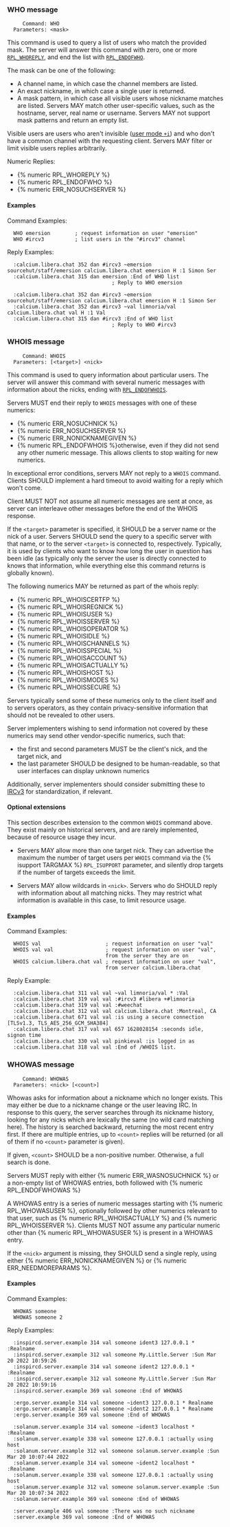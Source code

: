 ### WHO message

         Command: WHO
      Parameters: <mask>

This command is used to query a list of users who match the provided mask.
The server will answer this command with zero, one or more [`RPL_WHOREPLY`](#rplwhoreply-352), and end the list with [`RPL_ENDOFWHO`](#rplendofwho-315).

The mask can be one of the following:

* A channel name, in which case the channel members are listed.
* An exact nickname, in which case a single user is returned.
* A mask pattern, in which case all visible users whose nickname matches are listed. Servers MAY match other user-specific values, such as the hostname, server, real name or username. Servers MAY not support mask patterns and return an empty list.

Visible users are users who aren't invisible ([user mode `+i`](#invisible-user-mode)) and who don't have a common channel with the requesting client.
Servers MAY filter or limit visible users replies arbitrarily.

Numeric Replies:

* {% numeric RPL_WHOREPLY %}
* {% numeric RPL_ENDOFWHO %}
* {% numeric ERR_NOSUCHSERVER %}

#### Examples

Command Examples:

      WHO emersion        ; request information on user "emersion"
      WHO #ircv3          ; list users in the "#ircv3" channel

Reply Examples:

      :calcium.libera.chat 352 dan #ircv3 ~emersion sourcehut/staff/emersion calcium.libera.chat emersion H :1 Simon Ser
      :calcium.libera.chat 315 dan emersion :End of WHO list
                                      ; Reply to WHO emersion

      :calcium.libera.chat 352 dan #ircv3 ~emersion sourcehut/staff/emersion calcium.libera.chat emersion H :1 Simon Ser
      :calcium.libera.chat 352 dan #ircv3 ~val limnoria/val calcium.libera.chat val H :1 Val
      :calcium.libera.chat 315 dan #ircv3 :End of WHO list
                                      ; Reply to WHO #ircv3

### WHOIS message

         Command: WHOIS
      Parameters: [<target>] <nick>

This command is used to query information about particular users.
The server will answer this command with several numeric messages with information about the nicks, ending with [`RPL_ENDOFWHOIS`](#rplendofwhois-318).

Servers MUST end their reply to `WHOIS` messages with one of these numerics:

* {% numeric ERR_NOSUCHNICK %}
* {% numeric ERR_NOSUCHSERVER %}
* {% numeric ERR_NONICKNAMEGIVEN %}
* {% numeric RPL_ENDOFWHOIS %}otherwise, even if they did not send any other numeric message. This allows clients to stop waiting for new numerics.

In exceptional error conditions, servers MAY not reply to a `WHOIS` command. Clients SHOULD implement a hard timeout to avoid waiting for a reply which won't come.

Client MUST NOT not assume all numeric messages are sent at once, as server can interleave other messages before the end of the WHOIS response.

If the `<target>` parameter is specified, it SHOULD be a server name or the nick of a user. Servers SHOULD send the query to a specific server with that name, or to the server `<target>` is connected to, respectively.
Typically, it is used by clients who want to know how long the user in question has been idle (as typically only the server the user is directly connected to knows that information, while everything else this command returns is globally known).

The following numerics MAY be returned as part of the whois reply:

* {% numeric RPL_WHOISCERTFP %}
* {% numeric RPL_WHOISREGNICK %}
* {% numeric RPL_WHOISUSER %}
* {% numeric RPL_WHOISSERVER %}
* {% numeric RPL_WHOISOPERATOR %}
* {% numeric RPL_WHOISIDLE %}
* {% numeric RPL_WHOISCHANNELS %}
* {% numeric RPL_WHOISSPECIAL %}
* {% numeric RPL_WHOISACCOUNT %}
* {% numeric RPL_WHOISACTUALLY %}
* {% numeric RPL_WHOISHOST %}
* {% numeric RPL_WHOISMODES %}
* {% numeric RPL_WHOISSECURE %}

Servers typically send some of these numerics only to the client itself and to servers operators, as they contain privacy-sensitive information that should not be revealed to other users.

Server implementers wishing to send information not covered by these numerics may send other vendor-specific numerics, such that:

* the first and second parameters MUST be the client's nick, and the target nick, and
* the last parameter SHOULD be designed to be human-readable, so that user interfaces can display unknown numerics

Additionally, server implementers should consider submitting these to [IRCv3](https://ircv3.net/) for standardization, if relevant.

#### Optional extensions

This section describes extension to the common `WHOIS` command above.
They exist mainly on historical servers, and are rarely implemented, because of resource usage they incur.

* Servers MAY allow more than one target nick.
  They can advertise the maximum the number of target users per `WHOIS` command via the {% isupport TARGMAX %} `RPL_ISUPPORT` parameter, and silently drop targets if the number of targets exceeds the limit.

* Servers MAY allow wildcards in `<nick>`. Servers who do SHOULD reply with information about all matching nicks. They may restrict what information is available in this case, to limit resource usage.

#### Examples

Command Examples:

      WHOIS val                     ; request information on user "val"
      WHOIS val val                 ; request information on user "val",
                                    from the server they are on
      WHOIS calcium.libera.chat val ; request information on user "val",
                                    from server calcium.libera.chat

Reply Example:

      :calcium.libera.chat 311 val val ~val limnoria/val * :Val
      :calcium.libera.chat 319 val val :#ircv3 #libera +#limnoria
      :calcium.libera.chat 319 val val :#weechat
      :calcium.libera.chat 312 val val calcium.libera.chat :Montreal, CA
      :calcium.libera.chat 671 val val :is using a secure connection [TLSv1.3, TLS_AES_256_GCM_SHA384]
      :calcium.libera.chat 317 val val 657 1628028154 :seconds idle, signon time
      :calcium.libera.chat 330 val val pinkieval :is logged in as
      :calcium.libera.chat 318 val val :End of /WHOIS list.

### WHOWAS message

         Command: WHOWAS
      Parameters: <nick> [<count>]

Whowas asks for information about a nickname which no longer exists.
This may either be due to a nickname change or the user leaving IRC.
In response to this query, the server searches through its nickname history, looking for any nicks which are lexically the same (no wild card matching here).
The history is searched backward, returning the most recent entry first.
If there are multiple entries, up to `<count>` replies will be returned (or all of them if no `<count>` parameter is given).

If given, `<count>` SHOULD be a non-positive number. Otherwise, a full search is done.

Servers MUST reply with either {% numeric ERR_WASNOSUCHNICK %} or a non-empty list of WHOWAS entries,
both followed with {% numeric RPL_ENDOFWHOWAS %}

A WHOWAS entry is a series of numeric messages starting with {% numeric RPL_WHOWASUSER %}, optionally followed by other numerics relevant to that user, such as {% numeric RPL_WHOISACTUALLY %} and {% numeric RPL_WHOISSERVER %}.
Clients MUST NOT assume any particular numeric other than {% numeric RPL_WHOWASUSER %} is present in a WHOWAS entry.

If the `<nick>` argument is missing, they SHOULD send a single reply, using either {% numeric ERR_NONICKNAMEGIVEN %} or {% numeric ERR_NEEDMOREPARAMS %}.

#### Examples

Command Examples:

      WHOWAS someone
      WHOWAS someone 2

Reply Examples:

      :inspircd.server.example 314 val someone ident3 127.0.0.1 * :Realname
      :inspircd.server.example 312 val someone My.Little.Server :Sun Mar 20 2022 10:59:26
      :inspircd.server.example 314 val someone ident2 127.0.0.1 * :Realname
      :inspircd.server.example 312 val someone My.Little.Server :Sun Mar 20 2022 10:59:16
      :inspircd.server.example 369 val someone :End of WHOWAS

      :ergo.server.example 314 val someone ~ident3 127.0.0.1 * Realname
      :ergo.server.example 314 val someone ~ident2 127.0.0.1 * Realname
      :ergo.server.example 369 val someone :End of WHOWAS

      :solanum.server.example 314 val someone ~ident3 localhost * :Realname
      :solanum.server.example 338 val someone 127.0.0.1 :actually using host
      :solanum.server.example 312 val someone solanum.server.example :Sun Mar 20 10:07:44 2022
      :solanum.server.example 314 val someone ~ident2 localhost * :Realname
      :solanum.server.example 338 val someone 127.0.0.1 :actually using host
      :solanum.server.example 312 val someone solanum.server.example :Sun Mar 20 10:07:34 2022
      :solanum.server.example 369 val someone :End of WHOWAS

      :server.example 406 val someone :There was no such nickname
      :server.example 369 val someone :End of WHOWAS


